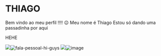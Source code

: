 # THIAGO
Bem vindo ao meu perfil !!!! 😉
Meu nome é Thiago 
Estou só dando uma passadinha por aqui


HEHE


![](link)![fala-pessoal-hi-guys](https://github.com/Thiago-Alv/tHIAGO/assets/171882574/08f50a31-3d2b-444f-b9f8-439bca483870)    ![](link)![image](https://github.com/Thiago-Alv/tHIAGO/assets/171882574/6cb64a39-6f22-4edf-9750-76311330a9f4)                                                







